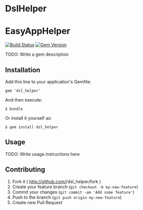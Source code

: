 # DslHelper
# EasyAppHelper

 [![Build Status](https://travis-ci.org/lbriais/dsl_companion.png?branch=master)](https://travis-ci.org/lbriais/dsl_companion)
 [![Gem Version](https://badge.fury.io/rb/dsl_companion.png)](http://badge.fury.io/rb/dsl_companion)
 
TODO: Write a gem description

## Installation

Add this line to your application's Gemfile:

    gem 'dsl_helper'

And then execute:

    $ bundle

Or install it yourself as:

    $ gem install dsl_helper

## Usage

TODO: Write usage instructions here

## Contributing

1. Fork it ( http://github.com/<my-github-username>/dsl_helper/fork )
2. Create your feature branch (`git checkout -b my-new-feature`)
3. Commit your changes (`git commit -am 'Add some feature'`)
4. Push to the branch (`git push origin my-new-feature`)
5. Create new Pull Request
